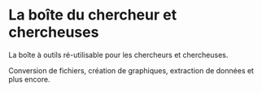 # La boîte du chercheur et chercheuses

La boîte à outils ré-utilisable pour les chercheurs et chercheuses.

Conversion de fichiers, création de graphiques, extraction de données et plus encore.
